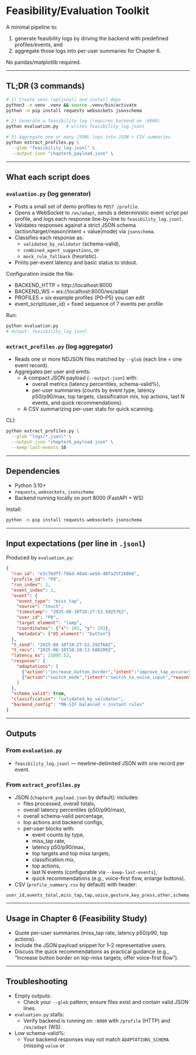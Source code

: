 # Feasibility/Evaluation Toolkit 

A minimal pipeline to:
1) generate feasibility logs by driving the backend with predefined profiles/events, and
2) aggregate those logs into per-user summaries for Chapter 6.

No pandas/matplotlib required.

---

## TL;DR (3 commands)

```bash
# 1) Create venv (optional) and install deps
python3 -m venv .venv && source .venv/bin/activate
python -m pip install requests websockets jsonschema

# 2) Generate a feasibility log (requires backend on :8000)
python evaluation.py   # writes feasibility_log.jsonl

# 3) Aggregate one or many JSONL logs into JSON + CSV summaries
python extract_profiles.py \
  --glob "feasibility_log.jsonl" \
  --output-json "chapter6_payload.json" \
```

---

## What each script does

### `evaluation.py` (log generator)
- Posts a small set of demo profiles to `POST /profile`.
- Opens a WebSocket to `/ws/adapt`, sends a deterministic event script per profile, and logs each response line-by-line to `feasibility_log.jsonl`.
- Validates responses against a strict JSON schema (action/target/reason/intent + value|mode) via `jsonschema`.
- Classifies each response as:
  - `validated_by_validator` (schema-valid),
  - `combined_agent_suggestions`, or
  - `mock_rule_fallback` (heuristic).
- Prints per-event latency and basic status to stdout.

Configuration inside the file:
- BACKEND_HTTP = http://localhost:8000
- BACKEND_WS = ws://localhost:8000/ws/adapt
- PROFILES = six example profiles (P0–P5) you can edit
- event_script(user_id) = fixed sequence of 7 events per profile

Run:
```bash
python evaluation.py
# Output: feasibility_log.jsonl
```

### `extract_profiles.py` (log aggregator)
- Reads one or more NDJSON files matched by `--glob` (each line = one event record).
- Aggregates per user and emits:
  - A compact JSON payload (`--output-json`) with:
    - overall metrics (latency percentiles, schema-valid%),
    - per-user summaries (counts by event type, latency p50/p90/max, top targets, classification mix, top actions, last N events, and quick recommendations).
  - A CSV summarizing per-user stats for quick scanning.

CLI:
```bash
python extract_profiles.py \
  --glob "logs/*.jsonl" \
  --output-json "chapter6_payload.json" \
  --keep-last-events 10
```

---

## Dependencies

- Python 3.10+
- `requests`, `websockets`, `jsonschema`
- Backend running locally on port 8000 (FastAPI + WS)

Install:
```bash
python -m pip install requests websockets jsonschema
```

---

## Input expectations (per line in `.jsonl`)

Produced by `evaluation.py`:
```json
{
  "run_id": "e3c76dff-f0bd-48a4-ae54-40fa25f260b6",
  "profile_id": "P0",
  "run_index": 1,
  "event_index": 1,
  "event": {
    "event_type": "miss_tap",
    "source": "touch",
    "timestamp": "2025-08-10T10:27:52.592576Z",
    "user_id": "P0",
    "target_element": "lamp",
    "coordinates": {"x": 101, "y": 203},
    "metadata": {"UI_element": "button"}
  },
  "t_send": "2025-08-10T10:27:52.592760Z",
  "t_recv": "2025-08-10T10:28:13.688209Z",
  "latency_ms": 21095.52,
  "response": {
    "adaptations": [
      {"action":"increase_button_border","intent":"improve_tap_accuracy","reason":"...","target":"lamp","value":1.2},
      {"action":"switch_mode","intent":"switch_to_voice_input","reason":"...","target":"lamp","mode":"voice"}
    ]
  },
  "schema_valid": true,
  "classification": "validated_by_validator",
  "backend_config": "MA-SIF balanced + instant rules"
}
```

---

## Outputs

### From `evaluation.py`
- `feasibility_log.jsonl` — newline-delimited JSON with one record per event.

### From `extract_profiles.py`
- JSON (`chapter6_payload.json` by default): includes:
  - files processed, overall totals,
  - overall latency percentiles (p50/p90/max),
  - overall schema-valid percentage,
  - top actions and backend configs,
  - per-user blocks with:
    - event counts by type,
    - miss_tap rate,
    - latency p50/p90/max,
    - top targets and top miss targets,
    - classification mix,
    - top actions,
    - last N events (configurable via `--keep-last-events`),
    - quick recommendations (e.g., voice-first flow, enlarge buttons).
- CSV (`profile_summary.csv` by default) with header:
```
user_id,events_total,miss_tap,tap,voice,gesture,key_press,other,schema_valid_pct,latency_p50_ms,latency_p90_ms,latency_max_ms,top_targets,top_miss_targets,backend_top,validated_pct,combined_pct,mock_pct
```

---

## Usage in Chapter 6 (Feasibility Study)

- Quote per-user summaries (miss_tap rate, latency p50/p90, top actions).
- Include the JSON payload snippet for 1–2 representative users.
- Discuss the quick recommendations as practical guidance (e.g., “Increase button border on top-miss targets; offer voice-first flow”).

---

## Troubleshooting

- Empty outputs:
  - Check your `--glob` pattern; ensure files exist and contain valid JSON lines.
- `evaluation.py` stalls:
  - Verify backend is running on `:8000` with `/profile` (HTTP) and `/ws/adapt` (WS).
- Low schema-valid%:
  - Your backend responses may not match `ADAPTATIONS_SCHEMA` (missing `value` or